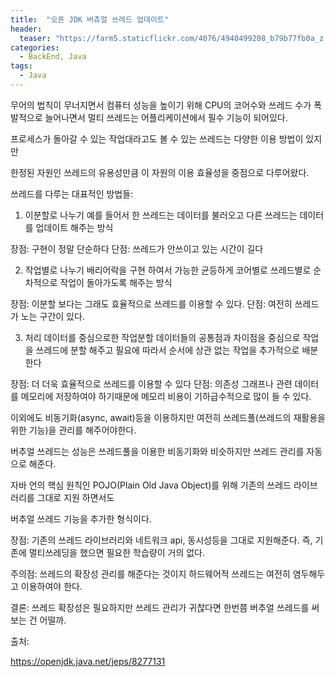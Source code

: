```yaml
---
title:  "오픈 JDK 버츄얼 쓰레드 업데이트"
header:
  teaser: "https://farm5.staticflickr.com/4076/4940499208_b79b77fb0a_z.jpg"
categories: 
  - BackEnd, Java
tags:
  - Java
---
```


 무어의 법칙이 무너지면서 컴퓨터 성능을 높이기 위해 CPU의 코어수와 쓰레드 수가 폭발적으로 늘어나면서 멀티 쓰레드는 어플리케이션에서 필수 기능이 되어있다.
 
 프로세스가 돌아갈 수 있는 작업대라고도 볼 수 있는 쓰레드는 다양한 이용 방법이 있지만
 
 한정된 자원인 쓰레드의 유용성만큼 이 자원의 이용 효율성을 중점으로 다루어왔다.
 
 쓰레드를 다루는 대표적인 방법들:
 
   1. 이분할로 나누기
 예를 들어서 한 쓰레드는 데이터를 불러오고 다른 쓰레드는 데이터를 업데이트 해주는 방식
 
 장점: 구현이 정말 단순하다
 단점: 쓰레드가 안쓰이고 있는 시간이 길다
 
   2. 작업별로 나누기
 배리어락을 구현 하여서 가능한 균등하게 코어별로 쓰레드별로 순차적으로 작업이 돌아가도록 해주는 방식
 
 장점: 이분할 보다는 그래도 효율적으로 쓰레드를 이용할 수 있다.
 단점: 여전히 쓰레드가 노는 구간이 있다.
 
   3. 처리 데이터를 중심으로한 작업분할
 데이터들의 공통점과 차이점을 중심으로 작업을 쓰레드에 분할 해주고 필요에 따라서 순서에 상관 없는 작업을 추가적으로 배분한다
 
 장점: 더 더욱 효율적으로 쓰레드를 이용할 수 있다
 단점: 의존성 그래프나 관련 데이터를 메모리에 저장하여야 하기때문에 메모리 비용이 기하급수적으로 많이 들 수 있다.
 
 이외에도 비동기화(async, await)등을 이용하지만 여전히 쓰레드풀(쓰레드의 재활용을 위한 기능)을 관리를 해주어야한다.
 
 버추얼 쓰레드는 성능은 쓰레드풀을 이용한 비동기화와 비슷하지만 쓰레드 관리를 자동으로 해준다.
 
 자바 언의 핵심 원칙인 POJO(Plain Old Java Object)를 위해 기존의 쓰레드 라이브러리를 그대로 지원 하면서도
 
 버추얼 쓰레드 기능을 추가한 형식이다.
 
 장점: 기존의 쓰레드 라이브러리와 네트워크 api, 동시성등을 그대로 지원해준다. 즉, 기존에 멀티쓰레딩을 했으면 필요한 학습량이 거의 없다.
 
 주의점: 쓰레드의 확장성 관리를 해준다는 것이지 하드웨어적 쓰레드는 여전히 염두해두고 이용하여야 한다.
 
 결론: 쓰레드 확장성은 필요하지만 쓰레드 관리가 귀찮다면 한번쯤 버추얼 쓰레드를 써보는 건 어떨까.

출처: 

https://openjdk.java.net/jeps/8277131